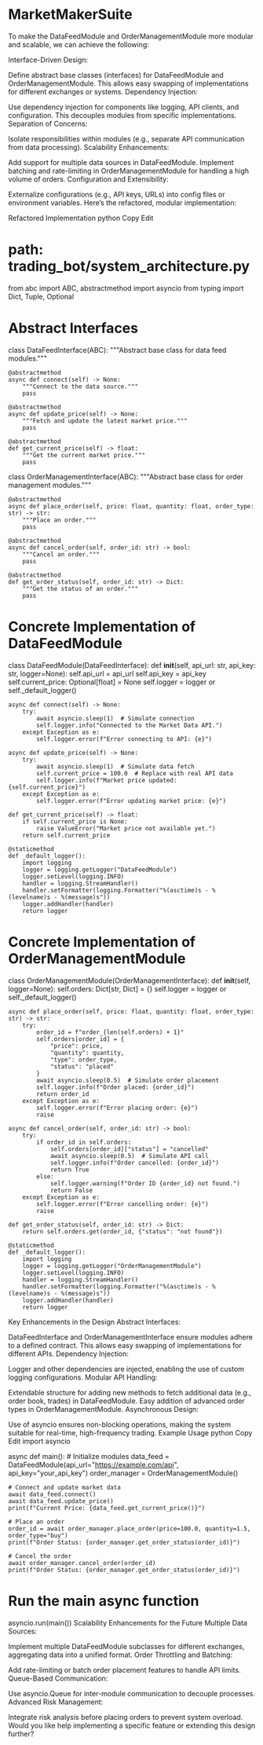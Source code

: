 # MarketMakerSuite

To make the DataFeedModule and OrderManagementModule more modular and scalable, we can achieve the following:

Interface-Driven Design:

Define abstract base classes (interfaces) for DataFeedModule and OrderManagementModule. This allows easy swapping of implementations for different exchanges or systems.
Dependency Injection:

Use dependency injection for components like logging, API clients, and configuration. This decouples modules from specific implementations.
Separation of Concerns:

Isolate responsibilities within modules (e.g., separate API communication from data processing).
Scalability Enhancements:

Add support for multiple data sources in DataFeedModule.
Implement batching and rate-limiting in OrderManagementModule for handling a high volume of orders.
Configuration and Extensibility:

Externalize configurations (e.g., API keys, URLs) into config files or environment variables.
Here’s the refactored, modular implementation:

Refactored Implementation
python
Copy
Edit
# path: trading_bot/system_architecture.py
from abc import ABC, abstractmethod
import asyncio
from typing import Dict, Tuple, Optional


# Abstract Interfaces
class DataFeedInterface(ABC):
    """Abstract base class for data feed modules."""

    @abstractmethod
    async def connect(self) -> None:
        """Connect to the data source."""
        pass

    @abstractmethod
    async def update_price(self) -> None:
        """Fetch and update the latest market price."""
        pass

    @abstractmethod
    def get_current_price(self) -> float:
        """Get the current market price."""
        pass


class OrderManagementInterface(ABC):
    """Abstract base class for order management modules."""

    @abstractmethod
    async def place_order(self, price: float, quantity: float, order_type: str) -> str:
        """Place an order."""
        pass

    @abstractmethod
    async def cancel_order(self, order_id: str) -> bool:
        """Cancel an order."""
        pass

    @abstractmethod
    def get_order_status(self, order_id: str) -> Dict:
        """Get the status of an order."""
        pass


# Concrete Implementation of DataFeedModule
class DataFeedModule(DataFeedInterface):
    def __init__(self, api_url: str, api_key: str, logger=None):
        self.api_url = api_url
        self.api_key = api_key
        self.current_price: Optional[float] = None
        self.logger = logger or self._default_logger()

    async def connect(self) -> None:
        try:
            await asyncio.sleep(1)  # Simulate connection
            self.logger.info("Connected to the Market Data API.")
        except Exception as e:
            self.logger.error(f"Error connecting to API: {e}")

    async def update_price(self) -> None:
        try:
            await asyncio.sleep(1)  # Simulate data fetch
            self.current_price = 100.0  # Replace with real API data
            self.logger.info(f"Market price updated: {self.current_price}")
        except Exception as e:
            self.logger.error(f"Error updating market price: {e}")

    def get_current_price(self) -> float:
        if self.current_price is None:
            raise ValueError("Market price not available yet.")
        return self.current_price

    @staticmethod
    def _default_logger():
        import logging
        logger = logging.getLogger("DataFeedModule")
        logger.setLevel(logging.INFO)
        handler = logging.StreamHandler()
        handler.setFormatter(logging.Formatter("%(asctime)s - %(levelname)s - %(message)s"))
        logger.addHandler(handler)
        return logger


# Concrete Implementation of OrderManagementModule
class OrderManagementModule(OrderManagementInterface):
    def __init__(self, logger=None):
        self.orders: Dict[str, Dict] = {}
        self.logger = logger or self._default_logger()

    async def place_order(self, price: float, quantity: float, order_type: str) -> str:
        try:
            order_id = f"order_{len(self.orders) + 1}"
            self.orders[order_id] = {
                "price": price,
                "quantity": quantity,
                "type": order_type,
                "status": "placed"
            }
            await asyncio.sleep(0.5)  # Simulate order placement
            self.logger.info(f"Order placed: {order_id}")
            return order_id
        except Exception as e:
            self.logger.error(f"Error placing order: {e}")
            raise

    async def cancel_order(self, order_id: str) -> bool:
        try:
            if order_id in self.orders:
                self.orders[order_id]["status"] = "cancelled"
                await asyncio.sleep(0.5)  # Simulate API call
                self.logger.info(f"Order cancelled: {order_id}")
                return True
            else:
                self.logger.warning(f"Order ID {order_id} not found.")
                return False
        except Exception as e:
            self.logger.error(f"Error cancelling order: {e}")
            raise

    def get_order_status(self, order_id: str) -> Dict:
        return self.orders.get(order_id, {"status": "not found"})

    @staticmethod
    def _default_logger():
        import logging
        logger = logging.getLogger("OrderManagementModule")
        logger.setLevel(logging.INFO)
        handler = logging.StreamHandler()
        handler.setFormatter(logging.Formatter("%(asctime)s - %(levelname)s - %(message)s"))
        logger.addHandler(handler)
        return logger
Key Enhancements in the Design
Abstract Interfaces:

DataFeedInterface and OrderManagementInterface ensure modules adhere to a defined contract. This allows easy swapping of implementations for different APIs.
Dependency Injection:

Logger and other dependencies are injected, enabling the use of custom logging configurations.
Modular API Handling:

Extendable structure for adding new methods to fetch additional data (e.g., order book, trades) in DataFeedModule.
Easy addition of advanced order types in OrderManagementModule.
Asynchronous Design:

Use of asyncio ensures non-blocking operations, making the system suitable for real-time, high-frequency trading.
Example Usage
python
Copy
Edit
import asyncio

async def main():
    # Initialize modules
    data_feed = DataFeedModule(api_url="https://example.com/api", api_key="your_api_key")
    order_manager = OrderManagementModule()

    # Connect and update market data
    await data_feed.connect()
    await data_feed.update_price()
    print(f"Current Price: {data_feed.get_current_price()}")

    # Place an order
    order_id = await order_manager.place_order(price=100.0, quantity=1.5, order_type="buy")
    print(f"Order Status: {order_manager.get_order_status(order_id)}")

    # Cancel the order
    await order_manager.cancel_order(order_id)
    print(f"Order Status: {order_manager.get_order_status(order_id)}")

# Run the main async function
asyncio.run(main())
Scalability Enhancements for the Future
Multiple Data Sources:

Implement multiple DataFeedModule subclasses for different exchanges, aggregating data into a unified format.
Order Throttling and Batching:

Add rate-limiting or batch order placement features to handle API limits.
Queue-Based Communication:

Use asyncio.Queue for inter-module communication to decouple processes.
Advanced Risk Management:

Integrate risk analysis before placing orders to prevent system overload.
Would you like help implementing a specific feature or extending this design further?